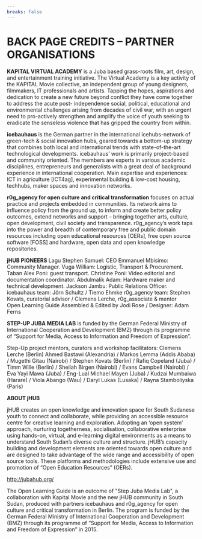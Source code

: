 ```yaml
---
breaks: false
---
```


# BACK PAGE CREDITS – PARTNER ORGANISATIONS

**KAPITAL VIRTUAL ACADEMY**
is a Juba based grass-roots film, art, design, and entertainment training initiative. The Virtual Academy is a key activity of the KAPITAL Movie collective, an independent group of young designers, filmmakers, IT professionals and artists. Tapping the hopes, aspirations and dedication to create a new future beyond conflict they have come together to address the acute post- independence social, political, educational and environmental challenges arising from decades of civil war, with an urgent need to pro-actively strengthen and amplify the voice of youth seeking to eradicate the senseless violence that has gripped the country from within.

**icebauhaus** is the German partner in the international icehubs-network of green-tech & social innovation hubs, geared towards a bottom-up strategy that combines both local and international trends with state-of-the-art technological developments. icebauhaus’ work is primarily project-based and community oriented. The members are experts in various academic disciplines, entrepreneurs and generalists with a great deal of background experience in international cooperation. Main expertise and experiences: ICT in agriculture [ICT4ag], experimental building & low-cost housing, techhubs, maker spaces and innovation networks.

**r0g_agency for open culture and critical transformation** focuses on actual practice and projects embedded in communities. Its network aims to influence policy from the ground up, to inform and create better policy outcomes, extend networks and support – bringing together arts, culture, open development, civil society and transparence. r0g_agency’s work taps into the power and breadth of contemporary free and public domain resources including open educational resources [OERs], free open source software [FOSS] and hardware, open data and open knowledge repositories.

**jHUB PIONEERS**
Lagu Stephen Samuel: CEO
Emmanuel Mbisimo: Community Manager.
Vuga William: Logistic, Transport & Procurement.
Taban Alex Poni: guest transport.
Christine Poni: Video editorial and documentation coordinator.
Abdulmalik Adam: Hardware maker and technical development.
Jackson Jambu: Public Relations Officer.
icebauhaus team: Jörn Schultz / Tiemo Ehmke
r0g_agency team: Stephen Kovats, curatorial advisor / Clemens Lerche, r0g_associate & mentor  
Open Learning Guide Assembled & Edited by Jodi Rose / Designer: Adam Ferns

**STEP-UP JUBA MEDIA LAB** is funded by the German Federal Ministry of International Cooperation and Development (BMZ) through its programme of “Support for Media, Access to Information and Freedom of Expression”.

Step-Up project mentors, curators and workshop facilitators: Clemens Lerche (Berlin)
Ahmed Bastawi (Alexandria) / Markos Lemma (Addis Ababa) / Mugethi Gitau (Nairobi) / Stephen Kovats (Berlin) / Rafiq Copeland (Juba) / Timm Wille (Berlin) / Sheilah Birgen (Nairobi) / Evans Campbell (Nairobi) / Eva Yayi Mawa (Juba) / Eng-Lual Michael Mayen (Juba) / Kudzai Mumbaiwa (Harare) / Viola Abango (Wau) / Daryl Lukas (Lusaka) / Rayna Stamboliyska (Paris)

**ABOUT jHUB**

jHUB creates an open knowledge and innovation space for South Sudanese youth to connect and collaborate, while providing an accessible resource centre for creative learning and exploration. Adopting an ‘open system’ approach, nurturing togetherness, socialisation, collaborative enterprise using hands-on, virtual, and e-learning digital environments as a means to understand South Sudan’s diverse culture and structure. jHUB’s capacity building and development elements are oriented towards open culture and are designed to take advantage of the wide range and accessibility of open source tools. These platforms and methodologies include extensive use and promotion of “Open Education Resources” (OERs).

http://jubahub.org/

The Open Learning Guide is an outcome of "Step Juba Media Lab", a collaboration with Kapital Movie and the new jHUB community in South Sudan, produced with partners icebauhaus and r0g_agency for open culture and critical transformation in Berlin. The program is funded by the German Federal Ministry of International Cooperation and Development (BMZ) through its programme of “Support for Media, Access to Information and Freedom of Expression” in 2015.

